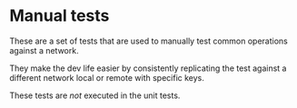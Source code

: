 # Manual tests

These are a set of tests that are used to manually test common operations against a network.

They make the dev life easier by consistently replicating the test against a different network local or remote with specific keys.

These tests are *not* executed in the unit tests.